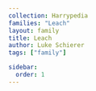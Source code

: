 ```yaml
---
collection: Harrypedia
families: "Leach"
layout: family
title: Leach
author: Luke Schierer
tags: ["family"]

sidebar:
  order: 1
---
```




